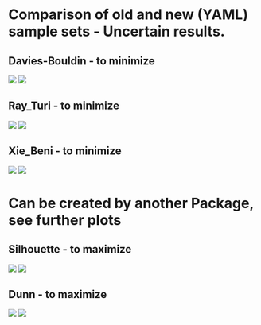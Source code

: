 
# Comparison of old and new (YAML) sample sets - Uncertain results.

## Davies-Bouldin - to minimize
![](https://github.com/QuantLet/TM_Clustering/blob/master/Plots/4.png)
![](https://github.com/QuantLet/TM_Clustering/blob/master/Plots/4yaml.png)

## Ray_Turi - to minimize
![](https://github.com/QuantLet/TM_Clustering/blob/master/Plots/8.png)
![](https://github.com/QuantLet/TM_Clustering/blob/master/Plots/8yaml.png)

## Xie_Beni - to minimize
![](https://github.com/QuantLet/TM_Clustering/blob/master/Plots/13.png)
![](https://github.com/QuantLet/TM_Clustering/blob/master/Plots/13yaml.png)

# Can be created by another Package, see further plots
## Silhouette - to maximize
![](https://github.com/QuantLet/TM_Clustering/blob/master/Plots/10.png)
![](https://github.com/QuantLet/TM_Clustering/blob/master/Plots/10yaml.png)

## Dunn - to maximize
![](https://github.com/QuantLet/TM_Clustering/blob/master/Plots/5.png)
![](https://github.com/QuantLet/TM_Clustering/blob/master/Plots/5yaml.png)
